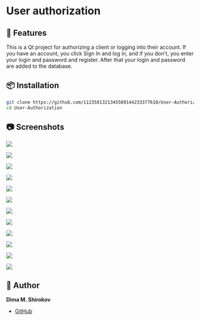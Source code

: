 # User authorization 

## 🚀 Features

This is a Qt project for authorizing a client or logging into their account. 
If you have an account, you click Sign In and log in, and if you don't, you enter your login and password and register. 
After that your login and password are added to the database.

## 📦 Installation

```bash
git clone https://github.com/1123581321345589144233377610/User-Authorization.git
cd User-Authorization
```
## 📷 Screenshots

![](image.png)

![](image-1.png)

![](image-2.png)

![](image-3.png)

![](image-4.png)

![](image-5.png)

![](image-6.png)

![](image-7.png)

![](image-8.png)

![](image-9.png)

![](image-10.png)

![](image-11.png)

## 👤 Author

**Dima M. Shirokov**
- [GitHub](https://github.com/1123581321345589144233377610)